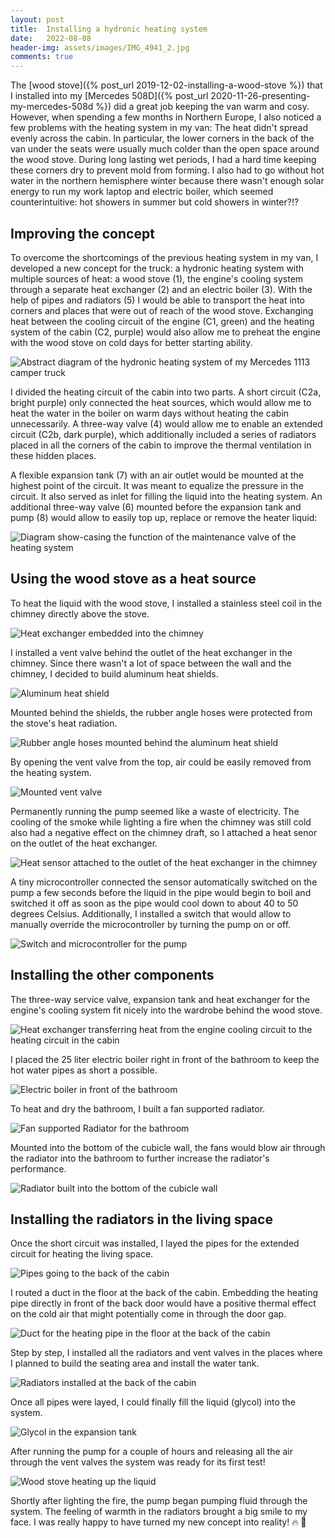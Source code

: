 ```yaml
---
layout: post
title:  Installing a hydronic heating system
date:   2022-08-08
header-img: assets/images/IMG_4941_2.jpg
comments: true
---
```


The [wood stove]({% post_url 2019-12-02-installing-a-wood-stove %}) that I installed into my [Mercedes 508D]({% post_url 2020-11-26-presenting-my-mercedes-508d %}) did a great job keeping the van warm and cosy. However, when spending a few months in Northern Europe, I also noticed a few problems with the heating system in my van: The heat didn't spread evenly across the cabin. In particular, the lower corners in the back of the van under the seats were usually much colder than the open space around the wood stove. During long lasting wet periods, I had a hard time keeping these corners dry to prevent mold from forming. I also had to go without hot water in the northern hemisphere winter because there wasn't enough solar energy to run my work laptop and electric boiler, which seemed counterintuitive: hot showers in summer but cold showers in winter?!?

## Improving the concept

To overcome the shortcomings of the previous heating system in my van, I developed a new concept for the truck: a hydronic heating system with multiple sources of heat: a wood stove (1), the engine's cooling system through a separate heat exchanger (2) and an electric boiler (3). With the help of pipes and radiators (5) I would be able to transport the heat into corners and places that were out of reach of the wood stove. Exchanging heat between the cooling circuit of the engine (C1, green) and the heating system of the cabin (C2, purple) would also allow me to preheat the engine with the wood stove on cold days for better starting ability.

![Abstract diagram of the hydronic heating system of my Mercedes 1113 camper truck](/assets/images/heating_system.jpg)

I divided the heating circuit of the cabin into two parts. A short circuit (C2a, bright purple) only connected the heat sources, which would allow me to heat the water in the boiler on warm days without heating the cabin unnecessarily. A three-way valve (4) would allow me to enable an extended circuit (C2b, dark purple), which additionally included a series of radiators placed in all the corners of the cabin to improve the thermal ventilation in these hidden places.

A flexible expansion tank (7) with an air outlet would be mounted at the highest point of the circuit. It was meant to equalize the pressure in the circuit. It also served as inlet for filling the liquid into the heating system. An additional three-way valve (6) mounted before the expansion tank and pump (8) would allow to easily top up, replace or remove the heater liquid:

![Diagram show-casing the function of the maintenance valve of the heating system](/assets/images/maintaining_heating_circuit.jpg)

## Using the wood stove as a heat source

To heat the liquid with the wood stove, I installed a stainless steel coil in the chimney directly above the stove.

![Heat exchanger embedded into the chimney](/assets/images/IMG_3492.jpg)

I installed a vent valve behind the outlet of the heat exchanger in the chimney. Since there wasn't a lot of space between the wall and the chimney, I decided to build aluminum heat shields.

![Aluminum heat shield](/assets/images/IMG_4217.jpg)

Mounted behind the shields, the rubber angle hoses were protected from the stove's heat radiation.

![Rubber angle hoses mounted behind the aluminum heat shield](/assets/images/IMG_4230.jpg)

By opening the vent valve from the top, air could be easily removed from the heating system.

![Mounted vent valve](/assets/images/IMG_4231.jpg)

Permanently running the pump seemed like a waste of electricity. The cooling of the smoke while lighting a fire when the chimney was still cold also had a negative effect on the chimney draft, so I attached a heat senor on the outlet of the heat exchanger.

![Heat sensor attached to the outlet of the heat exchanger in the chimney](/assets/images/IMG_5597.jpg)

A tiny microcontroller connected the sensor automatically switched on the pump a few seconds before the liquid in the pipe would begin to boil and switched it off as soon as the pipe would cool down to about 40 to 50 degrees Celsius. Additionally, I installed a switch that would allow to manually override the microcontroller by turning the pump on or off.

![Switch and microcontroller for the pump](/assets/images/IMG_5047.jpg)

## Installing the other components

The three-way service valve, expansion tank and heat exchanger for the engine's cooling system fit nicely into the wardrobe behind the wood stove.

![Heat exchanger transferring heat from the engine cooling circuit to the heating circuit in the cabin](/assets/images/IMG_4234.jpg)

I placed the 25 liter electric boiler right in front of the bathroom to keep the hot water pipes as short a possible.

![Electric boiler in front of the bathroom](/assets/images/IMG_4227.jpg)

To heat and dry the bathroom, I built a fan supported radiator.

![Fan supported Radiator for the bathroom](/assets/images/IMG_4214.jpg)

Mounted into the bottom of the cubicle wall, the fans would blow air through the radiator into the bathroom to further increase the radiator's performance.

![Radiator built into the bottom of the cubicle wall](/assets/images/IMG_4396.jpg)

## Installing the radiators in the living space

Once the short circuit was installed, I layed the pipes for the extended circuit for heating the living space.

![Pipes going to the back of the cabin](/assets/images/IMG_4938.jpg)

I routed a duct in the floor at the back of the cabin. Embedding the heating pipe directly in front of the back door would have a positive thermal effect on the cold air that might potentially come in through the door gap.

![Duct for the heating pipe in the floor at the back of the cabin](/assets/images/IMG_4774.jpg)

Step by step, I installed all the radiators and vent valves in the places where I planned to build the seating area and install the water tank.

![Radiators installed at the back of the cabin](/assets/images/IMG_4941_2.jpg)

Once all pipes were layed, I could finally fill the liquid (glycol) into the system.

![Glycol in the expansion tank](/assets/images/IMG_5060.jpg)

After running the pump for a couple of hours and releasing all the air through the vent valves the system was ready for its first test!

![Wood stove heating up the liquid](/assets/images/IMG_5215.jpg)

Shortly after lighting the fire, the pump began pumping fluid through the system. The feeling of warmth in the radiators brought a big smile to my face. I was really happy to have turned my new concept into reality! :fire: :tada: